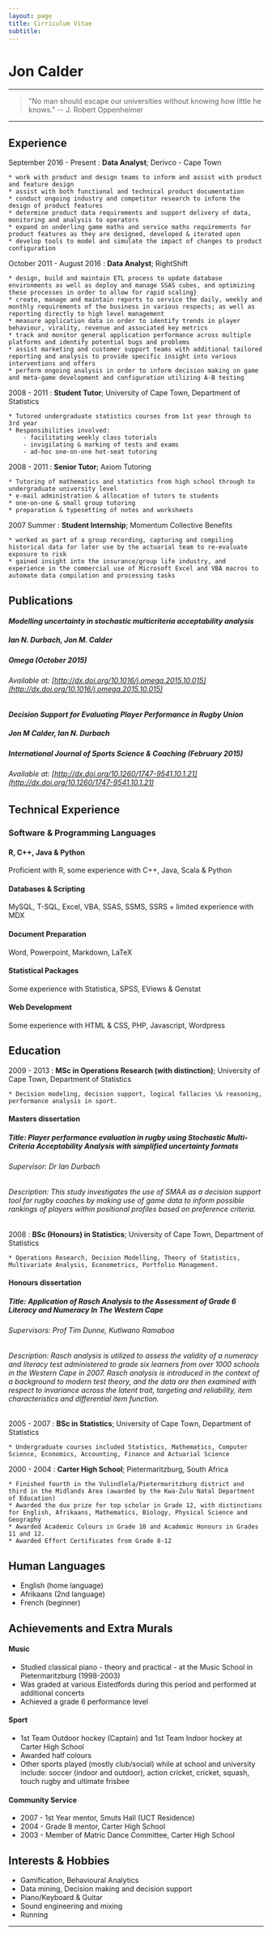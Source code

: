 ```yaml
---
layout: page
title: Cirriculum Vitae
subtitle: 
---
```


Jon Calder
============

----

>  "No man should escape our universities without knowing how little he knows." -- J. Robert Oppenheimer

----

Experience
---------

September 2016 - Present
:   **Data Analyst**; Derivco - Cape Town

    * work with product and design teams to inform and assist with product and feature design
    * assist with both functional and technical product documentation
    * conduct ongoing industry and competitor research to inform the design of product features
    * determine product data requirements and support delivery of data, monitoring and analysis to operators
    * expand on underling game maths and service maths requirements for product features as they are designed, developed & iterated upon
    * develop tools to model and simulate the impact of changes to product configuration

October 2011 - August 2016
:   **Data Analyst**; RightShift

    * design, build and maintain ETL process to update database environments as well as deploy and manage SSAS cubes, and optimizing these processes in order to allow for rapid scaling}
    * create, manage and maintain reports to service the daily, weekly and monthly requirements of the business in various respects; as well as reporting directly to high level management
    * measure application data in order to identify trends in player behaviour, virality, revenue and associated key metrics
    * track and monitor general application performance across multiple platforms and identify potential bugs and problems
    * assist marketing and customer support teams with additional tailored reporting and analysis to provide specific insight into various interventions and offers
    * perform ongoing analysis in order to inform decision making on game and meta-game development and configuration utilizing A-B testing
    
2008 - 2011
:   **Student Tutor**; University of Cape Town, Department of Statistics

    * Tutored undergraduate statistics courses from 1st year through to 3rd year
    * Responsibilities involved:
        - facilitating weekly class tutorials
        - invigilating & marking of tests and exams
        - ad-hoc one-on-one hot-seat tutoring

2008 - 2011
:   **Senior Tutor**; Axiom Tutoring

    * Tutoring of mathematics and statistics from high school through to undergraduate university level
    * e-mail administration & allocation of tutors to students
    * one-on-one & small group tutoring
    * preparation & typesetting of notes and worksheets
    
2007 Summer
:   **Student Internship**; Momentum Collective Benefits

    * worked as part of a group recording, capturing and compiling historical data for later use by the actuarial team to re-evaluate exposure to risk
    * gained insight into the insurance/group life industry, and experience in the commercial use of Microsoft Excel and VBA macros to automate data compilation and processing tasks

Publications
------------

#### _Modelling uncertainty in stochastic multicriteria acceptability analysis_
##### Ian N. Durbach, Jon M. Calder 
##### Omega (October 2015)
###### Available at: [http://dx.doi.org/10.1016/j.omega.2015.10.015](http://dx.doi.org/10.1016/j.omega.2015.10.015)
					
#### _Decision Support for Evaluating Player Performance in Rugby Union_
##### Jon M Calder, Ian N. Durbach 
##### International Journal of Sports Science & Coaching (February 2015)
###### Available at: [http://dx.doi.org/10.1260/1747-9541.10.1.21](http://dx.doi.org/10.1260/1747-9541.10.1.21)

Technical Experience
--------------------

### Software & Programming Languages
#### R, C++, Java \& Python 
Proficient with R, some experience with C++, Java, Scala \& Python
#### Databases \& Scripting
MySQL, T-SQL, Excel, VBA, SSAS, SSMS, SSRS + limited experience with MDX
#### Document Preparation
Word, Powerpoint, Markdown, LaTeX
#### Statistical Packages
Some experience with Statistica, SPSS, EViews & Genstat
#### Web Development
Some experience with HTML \& CSS, PHP, Javascript, Wordpress

Education
----------

2009 - 2013
:   **MSc in Operations Research (with distinction)**; University of Cape Town, Department of Statistics

    * Decision modeling, decision support, logical fallacies \& reasoning, performance analysis in sport.
    
#### Masters dissertation
##### Title: _Player performance evaluation in rugby using Stochastic Multi-Criteria Acceptability Analysis with simplified uncertainty formats_
###### Supervisor: Dr Ian Durbach
###### Description: This study investigates the use of SMAA as a decision support tool for rugby coaches by making use of game data to inform possible rankings of players within positional profiles based on preference criteria.
    
2008
:   **BSc (Honours) in Statistics**; University of Cape Town, Department of Statistics

    * Operations Research, Decision Modelling, Theory of Statistics, Multivariate Analysis, Econometrics, Portfolio Management.
    
#### Honours dissertation
##### Title: _Application of Rasch Analysis to the Assessment of Grade 6 Literacy and Numeracy In The Western Cape_
###### Supervisors: Prof Tim Dunne, Kutlwano Ramaboa
###### Description: Rasch analysis is utilized to assess the validity of a numeracy and literacy test administered to grade six learners from over 1000 schools in the Western Cape in 2007. Rasch analysis is introduced in the context of a background to modern test theory, and the data are then examined with respect to invariance across the latent trait, targeting and reliability, item characteristics and differential item function.

2005 - 2007
:   **BSc in Statistics**; University of Cape Town, Department of Statistics

    * Undergraduate courses included Statistics, Mathematics, Computer Science, Economics, Accounting, Finance and Actuarial Science

2000 - 2004
:   **Carter High School**; Pietermaritzburg, South Africa

    * Finished fourth in the Vulindlela/Pietermaritzburg district and third in the Midlands Area (awarded by the Kwa-Zulu Natal Department of Education)
    * Awarded the dux prize for top scholar in Grade 12, with distinctions for English, Afrikaans, Mathematics, Biology, Physical Science and Geography
    * Awarded Academic Colours in Grade 10 and Academic Honours in Grades 11 and 12.
    * Awarded Effort Certificates from Grade 8-12

Human Languages
---------------

* English (home language)
* Afrikaans (2nd language)
* French (beginner)
  
Achievements and Extra Murals
-----------------------------

#### Music
  * Studied classical piano - theory and practical - at the Music School in Pietermaritzburg (1998-2003)
  * Was graded at various Eistedfords during this period and performed at additional concerts
  * Achieved a grade 6 performance level

#### Sport
  * 1st Team Outdoor hockey (Captain) and 1st Team Indoor hockey at Carter High School
  * Awarded half colours
  * Other sports played (mostly club/social) while at school and university include: soccer (indoor and outdoor), action cricket, cricket, squash, touch rugby and ultimate frisbee
 
#### Community Service
  * 2007 - 1st Year mentor, Smuts Hall (UCT Residence)
  * 2004 - Grade 8 mentor, Carter High School
  * 2003 - Member of Matric Dance Committee, Carter High School

Interests \& Hobbies
--------------------
* Gamification, Behavioural Analytics
* Data mining, Decision making and decision support
* Piano/Keyboard & Guitar
* Sound engineering and mixing
* Running

----
